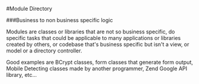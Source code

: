 #Module Directory

###Business to non business specific logic

Modules are classes or libraries that are not so business specific, do specific tasks that could be
applicable to many applications or libraries created by others, or codebase that's business specific
but isn't a view, or model or a directory controller.

Good examples are BCrypt classes, form classes that generate form output, Mobile Detecting classes made
by another programmer, Zend Google API library, etc...